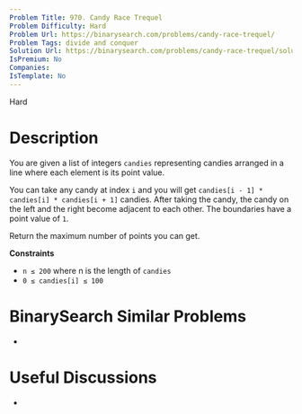 ```yaml
---
Problem Title: 970. Candy Race Trequel
Problem Difficulty: Hard
Problem Url: https://binarysearch.com/problems/candy-race-trequel/
Problem Tags: divide and conquer
Solution Url: https://binarysearch.com/problems/candy-race-trequel/solutions/
IsPremium: No
Companies: 
IsTemplate: No
---
```


<span style="color: ;">Hard</span>

# Description

You are given a list of integers `candies` representing candies arranged in a line where each element is its point value.

You can take any candy at index `i` and you will get `candies[i - 1] * candies[i] * candies[i + 1]` candies. After taking the candy, the candy on the left and the right become adjacent to each other. The boundaries have a point value of `1`.

Return the maximum number of points you can get.

**Constraints**

- `n ≤ 200` where n is the length of `candies`
- `0 ≤ candies[i] ≤ 100`

# BinarySearch Similar Problems

- []()

# Useful Discussions

- []()
